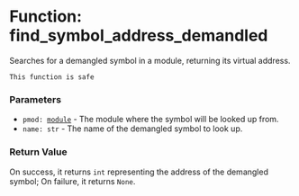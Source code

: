 # Function: find_symbol_address_demandled

Searches for a demangled symbol in a module, returning its virtual address.

```admonish success title=""
This function is safe
```

### Parameters
- <code>pmod: [module](./objects-module.md)</code> - The module where the symbol will be looked up from.
- `name: str` - The name of the demangled symbol to look up.

### Return Value
On success, it returns `int` representing the address of the demangled symbol; On failure, it returns `None`.
